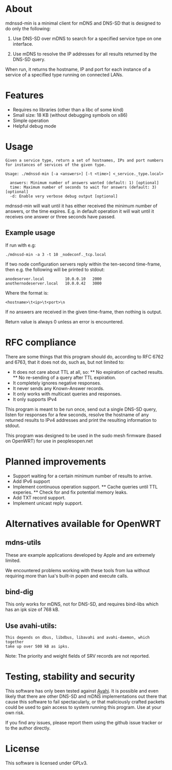 # About #

mdnssd-min is a minimal client for mDNS and DNS-SD that is designed to do only the following:

  1. Use DNS-SD over mDNS to search for a specified service type on one interface.

  2. Use mDNS to resolve the IP addresses for all results returned by the DNS-SD query.

When run, it returns the hostname, IP and port for each instance of a service of a specified type running on connected LANs.

# Features #

* Requires no libraries (other than a libc of some kind)
* Small size: 18 KB (without debugging symbols on x86)
* Simple operation
* Helpful debug mode

# Usage #

```
Given a service type, return a set of hostnames, IPs and port numbers 
for instances of services of the given type.

Usage: ./mdnssd-min [-a <answers>] [-t <time>] <_service._type.local>

  answers: Minimum number of answers wanted (default: 1) [optional]
  time: Maximum number of seconds to wait for answers (default: 3) [optional]
  -d: Enable very verbose debug output [optional]
```
mdnssd-min will wait until it has either received the minimum number of answers, or the time expires. E.g. in default operation it will wait until it receives one answer or three seconds have passed.

## Example usage ##

If run with e.g:

```
./mdnssd-min -a 3 -t 10 _nodeconf._tcp.local
```

If two node configuration servers reply within the ten-second time-frame, then e.g. the following will be printed to stdout:

```
anodeserver.local         10.0.0.10   2000
anothernodeserver.local   10.0.0.42   3000
```

Where the format is:

```
<hostname>\t<ip>\t<port>\n
```

If no answers are received in the given time-frame, then nothing is output.

Return value is always 0 unless an error is encountered.

# RFC compliance #

There are some things that this program should do, according to RFC 6762 and 6763, that it does not do, such as, but not limited to:

* It does not care about TTL at all, so:
** No expiration of cached results.
** No re-sending of a query after TTL expiration.
* It completely ignores negative responses.
* It never sends any Known-Answer records.
* It only works with multicast queries and responses.
* It only supports IPv4

This program is meant to be run once, send out a single DNS-SD query, listen for responses for a few seconds, resolve the hostname of any returned results to IPv4 addresses and print the resulting information to stdout.

This program was designed to be used in the sudo mesh firmware (based on OpenWRT) for use in peoplesopen.net

# Planned improvements #

* Support waiting for a certain minimum number of results to arrive.
* Add IPv6 support
* Implement continuous operation support.
** Cache queries until TTL experies. 
** Check for and fix potential memory leaks.
* Add TXT record support.
* Implement unicast reply support.

# Alternatives available for OpenWRT #

## mdns-utils ##

These are example applications developed by Apple and are extremely limited.

We encountered problems working with these tools from lua without requiring more than lua's built-in popen and execute calls. 

## bind-dig ##

This only works for mDNS, not for DNS-SD, and requires bind-libs which has an ipk size of 768 kB.

## Use avahi-utils:
    This depends on dbus, libdbus, libavahi and avahi-daemon, which together 
    take up over 500 kB as ipks.


Note: The priority and weight fields of SRV records are not reported.

# Testing, stability and security #

This software has only been tested against [Avahi](http://avahi.org/). It is possible and even likely that there are other DNS-SD and mDNS implementations out there that cause this software to fail spectacularly, or that maliciously crafted packets could be used to gain access to system running this program. Use at your own risk.

If you find any issues, please report them using the github issue tracker or to the author directly.

# License #

This software is licensed under GPLv3.